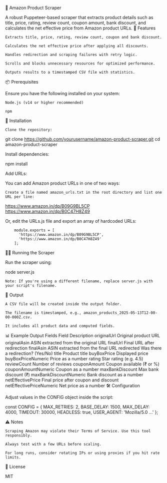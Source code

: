 🛒 Amazon Product Scraper

A robust Puppeteer-based scraper that extracts product details such as title, price, rating, review count, coupon amount, bank discount, and calculates the net effective price from Amazon product URLs.
🚀 Features

    Extracts title, price, rating, review count, coupon and bank discount.

    Calculates the net effective price after applying all discounts.

    Handles redirection and scraping failures with retry logic.

    Scrolls and blocks unnecessary resources for optimized performance.

    Outputs results to a timestamped CSV file with statistics.

📦 Prerequisites

Ensure you have the following installed on your system:

    Node.js (v14 or higher recommended)

    npm

🧩 Installation

    Clone the repository:

git clone https://github.com/yourusername/amazon-product-scraper.git
cd amazon-product-scraper

Install dependencies:

npm install

Add URLs:

You can add Amazon product URLs in one of two ways:

    Create a file named amazon_urls.txt in the root directory and list one URL per line:

https://www.amazon.in/dp/B09G9BL5CP
https://www.amazon.in/dp/B0C47H8Z49

Or, edit the URLs.js file and export an array of hardcoded URLs:

        module.exports = [
          'https://www.amazon.in/dp/B09G9BL5CP',
          'https://www.amazon.in/dp/B0C47H8Z49'
        ];

🏃‍♂️ Running the Scraper

Run the scraper using:

node server.js

    Note: If you're using a different filename, replace server.js with your script's filename.

📁 Output

    A CSV file will be created inside the output folder.

    The filename is timestamped, e.g., amazon_products_2025-05-13T12-00-00-000Z.csv.

    It includes all product data and computed fields.

📊 Example Output Fields
Field	Description
originalUrl	Original product URL
originalAsin	ASIN extracted from the original URL
finalUrl	Final URL after redirection
finalAsin	ASIN extracted from the final URL
redirected	Was there a redirection? (Yes/No)
title	Product title
buyBoxPrice	Displayed price
buyBoxPriceNumeric	Price as a number
rating	Star rating (e.g. 4.5)
reviewCount	Number of reviews
couponAmount	Coupon available (₹ or %)
couponAmountNumeric	Coupon as a number
maxBankDiscount	Max bank discount (₹)
maxBankDiscountNumeric	Bank discount as a number
netEffectivePrice	Final price after coupon and discount
netEffectivePriceNumeric	Net price as a number
🛠 Configuration

Adjust values in the CONFIG object inside the script:

const CONFIG = {
  MAX_RETRIES: 2,
  BASE_DELAY: 1500,
  MAX_DELAY: 4000,
  TIMEOUT: 30000,
  HEADLESS: true,
  USER_AGENT: 'Mozilla/5.0 ...'
};

⚠️ Notes

    Scraping Amazon may violate their Terms of Service. Use this tool responsibly.

    Always test with a few URLs before scaling.

    For long runs, consider rotating IPs or using proxies if you hit rate limits.

📄 License

MIT
